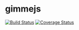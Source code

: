 # gimmejs

[![Build Status](https://travis-ci.org/dreamistlabs/gimmejs.svg?branch=master)](https://travis-ci.org/dreamistlabs/gimmejs)
[![Coverage Status](https://coveralls.io/repos/github/dreamistlabs/gimmejs/badge.svg?branch=master)](https://coveralls.io/github/dreamistlabs/gimmejs?branch=master)